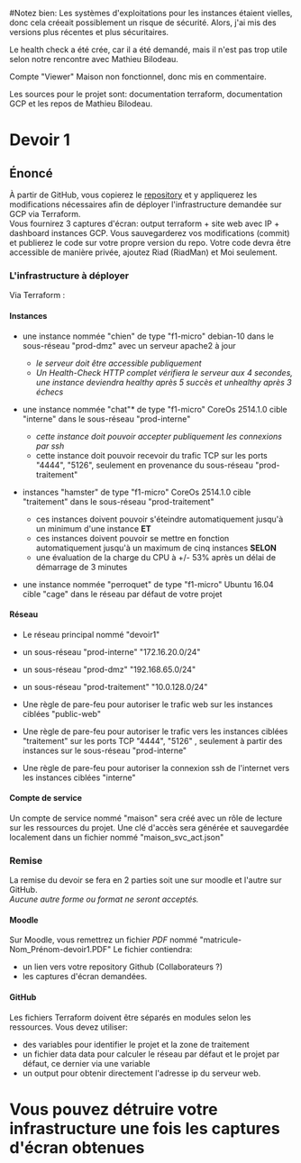 #Notez bien:
Les systèmes d'exploitations pour les instances étaient vielles, donc cela créeait possiblement un risque de sécurité. Alors, j'ai mis des versions plus récentes et plus sécuritaires.

Le health check a été crée, car il a été demandé, mais il n'est pas trop utile selon notre rencontre avec Mathieu Bilodeau.

Compte "Viewer" Maison non fonctionnel, donc mis en commentaire.

Les sources pour le projet sont: documentation terraform, documentation GCP et les repos de Mathieu Bilodeau.



# Devoir 1
## Énoncé

À partir de GitHub, vous copierez le [repository](https://github.com/matbilodeau/CR460-devoir1)
et y appliquerez les modifications nécessaires afin de déployer l'infrastructure
demandée sur GCP via Terraform.  
Vous fournirez 3 captures d'écran: output terraform + site web avec IP + dashboard instances GCP.
Vous sauvegarderez vos modifications (commit) et publierez le code sur votre propre version du repo.
Votre code devra être accessible de manière privée, ajoutez Riad (RiadMan) et Moi seulement.


### L'infrastructure à déployer

Via Terraform :

#### Instances
* une instance nommée "chien"
de type "f1-micro"
debian-10
dans le sous-réseau "prod-dmz"
avec un serveur apache2 à jour
  * _le serveur doit être accessible publiquement_
  * _Un Health-Check HTTP complet vérifiera le serveur aux 4 secondes, une instance deviendra healthy après 5 succès et unhealthy après 3 échecs_

* une instance nommée "chat"*
de type "f1-micro"
CoreOs 2514.1.0
cible "interne"
dans le sous-réseau "prod-interne"
  * _cette instance doit pouvoir accepter publiquement les connexions par ssh_
  * cette instance doit pouvoir recevoir du  trafic TCP sur les ports "4444", "5126", seulement en provenance du sous-réseau "prod-traitement"

* instances "hamster"
de type "f1-micro"
CoreOs 2514.1.0
cible "traitement"
dans le sous-réseau "prod-traitement"
  * ces instances doivent pouvoir s'éteindre automatiquement jusqu'à un minimum d'une instance
  **ET**
  * ces instances doivent pouvoir se mettre en fonction automatiquement jusqu'à un maximum de cinq instances
  **SELON**
  * une évaluation de la charge du CPU à +/- 53% après un délai de démarrage de 3 minutes      

* une instance nommée "perroquet"
de type "f1-micro"
Ubuntu 16.04
cible "cage"
dans le réseau par défaut de votre projet

#### Réseau
* Le réseau principal nommé "devoir1"
* un sous-réseau "prod-interne" "172.16.20.0/24"
* un sous-réseau "prod-dmz" "192.168.65.0/24"
* un sous-réseau "prod-traitement" "10.0.128.0/24"

* Une règle de pare-feu pour autoriser le trafic web sur les instances ciblées "public-web"
* Une règle de pare-feu pour autoriser le trafic  vers les instances ciblées "traitement" sur les ports TCP "4444", "5126" , seulement à partir des instances sur le sous-réseau "prod-interne"
* Une règle de pare-feu pour autoriser la connexion ssh de l'internet vers les instances ciblées "interne"

#### Compte de service
Un compte de service nommé "maison" sera créé avec un rôle de lecture sur les ressources du projet.
Une clé d'accès sera générée et sauvegardée localement dans un fichier nommé "maison_svc_act.json"


### Remise
La remise du devoir se fera en 2 parties soit une sur moodle et l'autre sur GitHub.  
*Aucune autre forme ou format ne seront acceptés.*

#### Moodle
Sur Moodle, vous remettrez un fichier *PDF* nommé "matricule-Nom_Prénom-devoir1.PDF"
Le fichier contiendra:

* un lien vers votre repository Github (Collaborateurs ?)
* les captures d'écran demandées.

#### GitHub
Les fichiers Terraform doivent être séparés en modules selon les ressources.
Vous devez utiliser:
* des variables pour identifier le projet et la zone de traitement
* un fichier data data pour calculer le réseau par défaut et le projet par défaut, ce dernier via une variable
* un output pour obtenir directement l'adresse ip du serveur web.

# Vous pouvez détruire votre infrastructure une fois les captures d'écran obtenues
